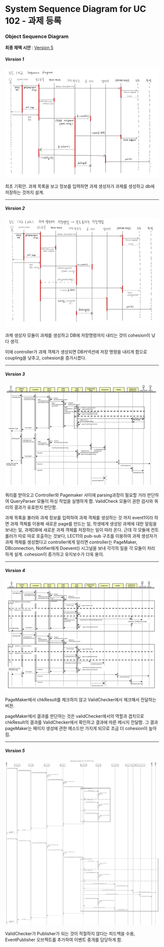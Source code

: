 # System Sequence Diagram for UC 102 - 과제 등록

### Object Sequence Diagram

__최종 채택 시안__ : [Version 5](#version-5)</br>

##### Version 1

![ver1](img/OSD%20for%20UC102(ver1).jpg)



최초 기획안.  과제 목록을 보고 정보를 입력하면 과제 생성자가 과제를 생성하고 db에 저장하는 것까지 설계.

-------

##### Version 2

![ver2](img/OSD%20for%20UC102(ver2).jpg)



과제 생성자  모듈이 과제를 생성하고 DB에 저장명령까지 내리는 것이 cohesion이 낮다 생각.

이에 controller가 과제 객체가 생성되면 DB커넥션에 저장 명령을 내리게 함으로 coupling을 낮추고, cohesion을 증가시켰다.

------

##### Version 3

![ver3](img/OSD%20for%20UC102(ver3).jpg)



쿼리를 받아오고 Controller와 Pagemaker 사이에 parsing과정이 필요할 거라 판단하여 QueryParser 모듈이 파싱 작업을 실행하게 함. ValidCheck 모듈이 권한 검사와 쿼리의 결과가 유효한지 판단함.

과제 목록을 불러와 과제 정보를 입력하여 과제 객체를 생성하는 것 까지 event1이라 하면 과제 객체를 이용해 새로운 page를 만드는 일, 학생에게 생성된 과제에 대한 알림을 보내는 일, 과제DB에 새로운 과제 객체를 저장하는 일이 따라 온다. 근데 각 모듈에 컨트롤러가 따로 따로 호출하는 것보다, LEC11의 pub-sub 구조를 이용하여 과제 생성자가 과제 객체를 생성했다고 controller에게 알리면 controller는 PageMaker, DBconnection, Notifier에게 Doevent() 시그널을 보내 각각의 일을 각 모듈이 처리하게 설계. cohesion이 증가하고 유지보수가 더욱 용이. 

------

##### Version 4

![ver4](img/OSD%20for%20UC102(ver4).JPG)

PageMaker에서 chkResult를 체크하지 않고 ValidChecker에서 체크해서 전달하는 버젼. 

pageMaker에서 결과를 판단하는 것은 validChecker에서의 역할과 겹치므로 chkResult의 결과를 ValidChecker에서 확인하고 결과에 따른 메시지 전달함. 그 결과 pageMaker는 페이지 생성에 관한 메소드만 가지게 되므로 조금 더 cohesion이 높아짐. 

-------

##### Version 5

![ver5](img/OSD%20for%20UC102(ver5).png)

ValidChecker가 Publisher가 되는 것이 적절하지 않다는 피드백을 수용, EventPublisher 오브젝트를 추가하여 이벤트 중개를 담당하게 함.
